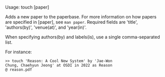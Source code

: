 Usage: touch [paper]

Adds a new paper to the paperbase. For more information
on how papers are specified in [paper], see `man paper`.
Required fields are 'title', 'authors(by)', 'venue(at)',
and 'year(in)'.

When specifying authors(by) and labels(is), use a single
comma-separated list.

For instance:
```
>> touch 'Reason: A Cool New System' by 'Jae-Won
Chung, Chaehyun Jeong' at OSDI in 2022 as Reason
@ reason.pdf
```
